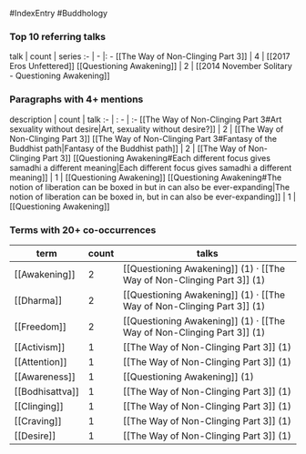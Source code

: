 #IndexEntry #Buddhology

### Top 10 referring talks
talk | count | series
:- | - |: -
[[The Way of Non-Clinging Part 3]] | 4 | [[2017 Eros Unfettered]]
[[Questioning Awakening]] | 2 | [[2014 November Solitary - Questioning Awakening]]

### Paragraphs with 4+ mentions
description | count | talk
:- | : - | :-
[[The Way of Non-Clinging Part 3#Art sexuality without desire\|Art, sexuality without desire?]] | 2 | [[The Way of Non-Clinging Part 3]]
[[The Way of Non-Clinging Part 3#Fantasy of the Buddhist path\|Fantasy of the Buddhist path]] | 2 | [[The Way of Non-Clinging Part 3]]
[[Questioning Awakening#Each different focus gives samadhi a different meaning\|Each different focus gives samadhi a different meaning]] | 1 | [[Questioning Awakening]]
[[Questioning Awakening#The notion of liberation can be boxed in but in can also be ever-expanding\|The notion of liberation can be boxed in, but in can also be ever-expanding]] | 1 | [[Questioning Awakening]]

### Terms with 20+ co-occurrences
term | count | talks
-|-|-
[[Awakening]] | 2 | <span class="counts">[[Questioning Awakening]] (1) · [[The Way of Non-Clinging Part 3]] (1)</span> 
[[Dharma]] | 2 | <span class="counts">[[Questioning Awakening]] (1) · [[The Way of Non-Clinging Part 3]] (1)</span> 
[[Freedom]] | 2 | <span class="counts">[[Questioning Awakening]] (1) · [[The Way of Non-Clinging Part 3]] (1)</span> 
[[Activism]] | 1 | <span class="counts">[[The Way of Non-Clinging Part 3]] (1)</span> 
[[Attention]] | 1 | <span class="counts">[[The Way of Non-Clinging Part 3]] (1)</span> 
[[Awareness]] | 1 | <span class="counts">[[Questioning Awakening]] (1)</span> 
[[Bodhisattva]] | 1 | <span class="counts">[[The Way of Non-Clinging Part 3]] (1)</span> 
[[Clinging]] | 1 | <span class="counts">[[The Way of Non-Clinging Part 3]] (1)</span> 
[[Craving]] | 1 | <span class="counts">[[The Way of Non-Clinging Part 3]] (1)</span> 
[[Desire]] | 1 | <span class="counts">[[The Way of Non-Clinging Part 3]] (1)</span> 

